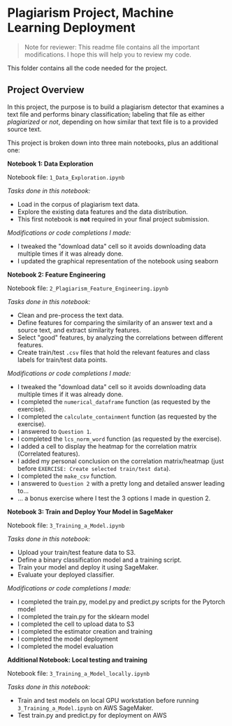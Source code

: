 # Plagiarism Project, Machine Learning Deployment

> Note for reviewer: This readme file contains all the important modifications. I hope this will help you to review my code.


This folder contains all the code needed for the project.

## Project Overview

In this project, the purpose is to build a plagiarism detector that examines a text file and performs binary classification; labeling that file as either *plagiarized* or *not*, depending on how similar that text file is to a provided source text.

This project is broken down into three main notebooks, plus an additional one:

**Notebook 1: Data Exploration**

Notebook file: `1_Data_Exploration.ipynb`

*Tasks done in this notebook:*
* Load in the corpus of plagiarism text data.
* Explore the existing data features and the data distribution.
* This first notebook is **not** required in your final project submission.

*Modifications or code completions I made:*
* I tweaked the "download data" cell so it avoids downloading data multiple times if it was already done.
* I updated the graphical representation of the notebook using seaborn


**Notebook 2: Feature Engineering**

Notebook file: `2_Plagiarism_Feature_Engineering.ipynb`

*Tasks done in this notebook:*
* Clean and pre-process the text data.
* Define features for comparing the similarity of an answer text and a source text, and extract similarity features.
* Select "good" features, by analyzing the correlations between different features.
* Create train/test `.csv` files that hold the relevant features and class labels for train/test data points.

*Modifications or code completions I made:*
* I tweaked the "download data" cell so it avoids downloading data multiple times if it was already done.
* I completed the `numerical_dataframe` function (as requested by the exercise).
* I completed the `calculate_containment` function (as requested by the exercise).
* I answered to `Question 1`.
* I completed the `lcs_norm_word` function (as requested by the exercise).
* I added a cell to display the heatmap for the correlation matrix (Correlated features).
* I added my personal conclusion on the correlation matrix/heatmap (just before `EXERCISE: Create selected train/test data`).
* I completed the `make_csv` function.
* I answered to `Question 2` with a pretty long and detailed answer leading to...
* ... a bonus exercise where I test the 3 options I made in question 2.


**Notebook 3: Train and Deploy Your Model in SageMaker**

Notebook file: `3_Training_a_Model.ipynb`

*Tasks done in this notebook:*
* Upload your train/test feature data to S3.
* Define a binary classification model and a training script.
* Train your model and deploy it using SageMaker.
* Evaluate your deployed classifier.

*Modifications or code completions I made:*
* I completed the train.py, model.py and predict.py scripts for the Pytorch model
* I completed the train.py for the sklearn model
* I completed the cell to upload data to S3
* I completed the estimator creation and training
* I completed the model deployment
* I completed the model evaluation


**Additional Notebook: Local testing and training**

Notebook file: `3_Training_a_Model_locally.ipynb`

*Tasks done in this notebook:*
* Train and test models on local GPU workstation before running `3_Training_a_Model.ipynb` on AWS SageMaker.
* Test train.py and predict.py for deployment on AWS